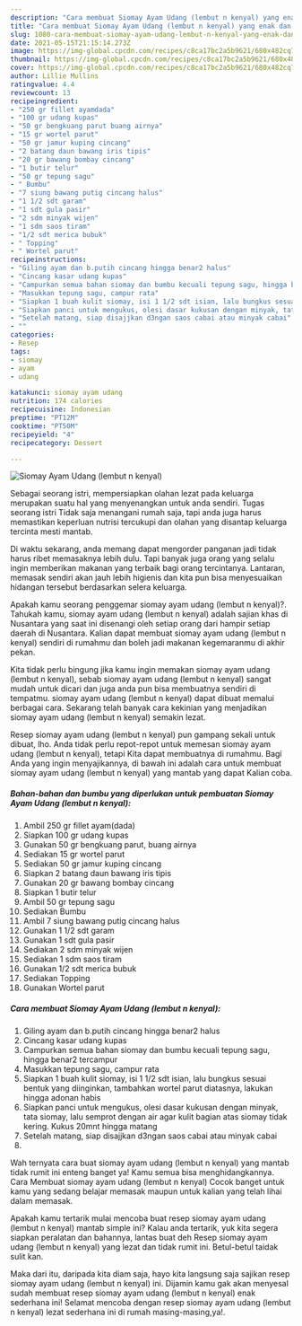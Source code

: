 ```yaml
---
description: "Cara membuat Siomay Ayam Udang (lembut n kenyal) yang enak dan Mudah Dibuat"
title: "Cara membuat Siomay Ayam Udang (lembut n kenyal) yang enak dan Mudah Dibuat"
slug: 1080-cara-membuat-siomay-ayam-udang-lembut-n-kenyal-yang-enak-dan-mudah-dibuat
date: 2021-05-15T21:15:14.273Z
image: https://img-global.cpcdn.com/recipes/c8ca17bc2a5b9621/680x482cq70/siomay-ayam-udang-lembut-n-kenyal-foto-resep-utama.jpg
thumbnail: https://img-global.cpcdn.com/recipes/c8ca17bc2a5b9621/680x482cq70/siomay-ayam-udang-lembut-n-kenyal-foto-resep-utama.jpg
cover: https://img-global.cpcdn.com/recipes/c8ca17bc2a5b9621/680x482cq70/siomay-ayam-udang-lembut-n-kenyal-foto-resep-utama.jpg
author: Lillie Mullins
ratingvalue: 4.4
reviewcount: 13
recipeingredient:
- "250 gr fillet ayamdada"
- "100 gr udang kupas"
- "50 gr bengkuang parut buang airnya"
- "15 gr wortel parut"
- "50 gr jamur kuping cincang"
- "2 batang daun bawang iris tipis"
- "20 gr bawang bombay cincang"
- "1 butir telur"
- "50 gr tepung sagu"
- " Bumbu"
- "7 siung bawang putig cincang halus"
- "1 1/2 sdt garam"
- "1 sdt gula pasir"
- "2 sdm minyak wijen"
- "1 sdm saos tiram"
- "1/2 sdt merica bubuk"
- " Topping"
- " Wortel parut"
recipeinstructions:
- "Giling ayam dan b.putih cincang hingga benar2 halus"
- "Cincang kasar udang kupas"
- "Campurkan semua bahan siomay dan bumbu kecuali tepung sagu, hingga benar2 tercampur"
- "Masukkan tepung sagu, campur rata"
- "Siapkan 1 buah kulit siomay, isi 1 1/2 sdt isian, lalu bungkus sesuai bentuk yang diinginkan, tambahkan wortel parut diatasnya, lakukan hingga adonan habis"
- "Siapkan panci untuk mengukus, olesi dasar kukusan dengan minyak, tata siomay, lalu semprot dengan air agar kulit bagian atas siomay tidak kering. Kukus 20mnt hingga matang"
- "Setelah matang, siap disajjkan d3ngan saos cabai atau minyak cabai"
- ""
categories:
- Resep
tags:
- siomay
- ayam
- udang

katakunci: siomay ayam udang 
nutrition: 174 calories
recipecuisine: Indonesian
preptime: "PT12M"
cooktime: "PT50M"
recipeyield: "4"
recipecategory: Dessert

---
```



![Siomay Ayam Udang (lembut n kenyal)](https://img-global.cpcdn.com/recipes/c8ca17bc2a5b9621/680x482cq70/siomay-ayam-udang-lembut-n-kenyal-foto-resep-utama.jpg)

Sebagai seorang istri, mempersiapkan olahan lezat pada keluarga merupakan suatu hal yang menyenangkan untuk anda sendiri. Tugas seorang istri Tidak saja menangani rumah saja, tapi anda juga harus memastikan keperluan nutrisi tercukupi dan olahan yang disantap keluarga tercinta mesti mantab.

Di waktu  sekarang, anda memang dapat mengorder panganan jadi tidak harus ribet memasaknya lebih dulu. Tapi banyak juga orang yang selalu ingin memberikan makanan yang terbaik bagi orang tercintanya. Lantaran, memasak sendiri akan jauh lebih higienis dan kita pun bisa menyesuaikan hidangan tersebut berdasarkan selera keluarga. 



Apakah kamu seorang penggemar siomay ayam udang (lembut n kenyal)?. Tahukah kamu, siomay ayam udang (lembut n kenyal) adalah sajian khas di Nusantara yang saat ini disenangi oleh setiap orang dari hampir setiap daerah di Nusantara. Kalian dapat membuat siomay ayam udang (lembut n kenyal) sendiri di rumahmu dan boleh jadi makanan kegemaranmu di akhir pekan.

Kita tidak perlu bingung jika kamu ingin memakan siomay ayam udang (lembut n kenyal), sebab siomay ayam udang (lembut n kenyal) sangat mudah untuk dicari dan juga anda pun bisa membuatnya sendiri di tempatmu. siomay ayam udang (lembut n kenyal) dapat dibuat memalui berbagai cara. Sekarang telah banyak cara kekinian yang menjadikan siomay ayam udang (lembut n kenyal) semakin lezat.

Resep siomay ayam udang (lembut n kenyal) pun gampang sekali untuk dibuat, lho. Anda tidak perlu repot-repot untuk memesan siomay ayam udang (lembut n kenyal), tetapi Kita dapat membuatnya di rumahmu. Bagi Anda yang ingin menyajikannya, di bawah ini adalah cara untuk membuat siomay ayam udang (lembut n kenyal) yang mantab yang dapat Kalian coba.

<!--inarticleads1-->

##### Bahan-bahan dan bumbu yang diperlukan untuk pembuatan Siomay Ayam Udang (lembut n kenyal):

1. Ambil 250 gr fillet ayam(dada)
1. Siapkan 100 gr udang kupas
1. Gunakan 50 gr bengkuang parut, buang airnya
1. Sediakan 15 gr wortel parut
1. Sediakan 50 gr jamur kuping cincang
1. Siapkan 2 batang daun bawang iris tipis
1. Gunakan 20 gr bawang bombay cincang
1. Siapkan 1 butir telur
1. Ambil 50 gr tepung sagu
1. Sediakan  Bumbu
1. Ambil 7 siung bawang putig cincang halus
1. Gunakan 1 1/2 sdt garam
1. Gunakan 1 sdt gula pasir
1. Sediakan 2 sdm minyak wijen
1. Sediakan 1 sdm saos tiram
1. Gunakan 1/2 sdt merica bubuk
1. Sediakan  Topping
1. Gunakan  Wortel parut




<!--inarticleads2-->

##### Cara membuat Siomay Ayam Udang (lembut n kenyal):

1. Giling ayam dan b.putih cincang hingga benar2 halus
1. Cincang kasar udang kupas
1. Campurkan semua bahan siomay dan bumbu kecuali tepung sagu, hingga benar2 tercampur
1. Masukkan tepung sagu, campur rata
1. Siapkan 1 buah kulit siomay, isi 1 1/2 sdt isian, lalu bungkus sesuai bentuk yang diinginkan, tambahkan wortel parut diatasnya, lakukan hingga adonan habis
1. Siapkan panci untuk mengukus, olesi dasar kukusan dengan minyak, tata siomay, lalu semprot dengan air agar kulit bagian atas siomay tidak kering. Kukus 20mnt hingga matang
1. Setelah matang, siap disajjkan d3ngan saos cabai atau minyak cabai
1. 




Wah ternyata cara buat siomay ayam udang (lembut n kenyal) yang mantab tidak rumit ini enteng banget ya! Kamu semua bisa menghidangkannya. Cara Membuat siomay ayam udang (lembut n kenyal) Cocok banget untuk kamu yang sedang belajar memasak maupun untuk kalian yang telah lihai dalam memasak.

Apakah kamu tertarik mulai mencoba buat resep siomay ayam udang (lembut n kenyal) mantab simple ini? Kalau anda tertarik, yuk kita segera siapkan peralatan dan bahannya, lantas buat deh Resep siomay ayam udang (lembut n kenyal) yang lezat dan tidak rumit ini. Betul-betul taidak sulit kan. 

Maka dari itu, daripada kita diam saja, hayo kita langsung saja sajikan resep siomay ayam udang (lembut n kenyal) ini. Dijamin kamu gak akan menyesal sudah membuat resep siomay ayam udang (lembut n kenyal) enak sederhana ini! Selamat mencoba dengan resep siomay ayam udang (lembut n kenyal) lezat sederhana ini di rumah masing-masing,ya!.

